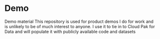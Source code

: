 # Demo
Demo material
This repository is used for product demos I do for work and is unlikely to be of much interest to anyone.
I use it to tie in to Cloud Pak for Data and will populate it with publicly available code and datasets
